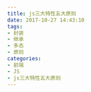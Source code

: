 ```yaml
---
title: js三大特性五大原则
date: 2017-10-27 14:43:10
tags: 
- 封装
- 继承
- 多态
- 原则
categories:
- 前端
- JS
- js三大特性五大原则
---
```

